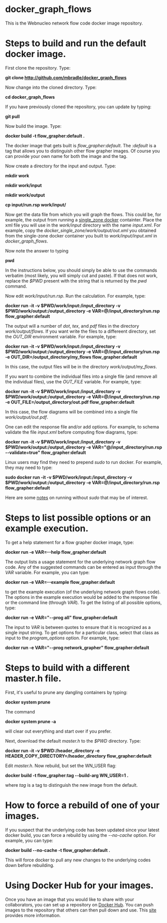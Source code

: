 # docker_graph_flows
This is the Webnucleo network flow code docker image repository.

# Steps to build and run the default docker image.

First clone the repository.  Type:

**git clone http://github.com/mbradle/docker_graph_flows**

Now change into the cloned directory.  Type:

**cd docker_graph_flows**

If you have previously cloned the repository, you can update by typing:

**git pull**

Now build the image.  Type:

**docker build -t flow_grapher:default .**

The docker image that gets built is *flow_grapher:default*.  The *:default* is a tag that allows you to distinguish other flow grapher images.  Of course you can provide your own name for both the image and the tag.

Now create a directory for the input and output.  Type:

**mkdir work**

**mkdir work/input**

**mkdir work/output**

**cp input/run.rsp work/input/**

Now get the data file from which you will graph the flows.  This could be, for example, the output from running a [single_zone docker](https://github.com/mbradle/docker_single_zone/blob/master/README.md) containter.
Place the xml file you will use in the *work/input* directory with the name *input.xml*.  For example, copy the *docker_single_zone/work/output/out.xml* you obtained from the single-zone docker container you built
to *work/input/input.xml* in *docker_graph_flows*.

Now note the answer to typing

**pwd**

In the instructions below, you should simply be able to use the commands verbatim (most likely, you will simply cut and paste).  If that does not work, replace the *$PWD* present with the string that is returned by the *pwd* command.

Now edit *work/input/run.rsp*.  Run the calculation.  For example, type:

**docker run -it -v $PWD/work/input:/input_directory -v $PWD/work/output:/output_directory -e VAR=@/input_directory/run.rsp flow_grapher:default**

The output will a number of *dot*, *tex*, and *pdf* files in the directory *work/output/flows*.  If you want write the files to a differeent directory, set the *OUT_DIR* environment variable.  For example, type:

**docker run -it -v $PWD/work/input:/input_directory -v $PWD/work/output:/output_directory -e VAR=@/input_directory/run.rsp -e OUT_DIR=/output_directory/my_flows flow_grapher:default**

In this case, the output files will be in the directory *work/output/my_flows*.

If you want to combine the individual files into a single file (and remove all the individual files), use the *OUT_FILE* variable.  For example, type:

**docker run -it -v $PWD/work/input:/input_directory -v $PWD/work/output:/output_directory -e VAR=@/input_directory/run.rsp -e  OUT_FILE=/output_directory/out.pdf flow_grapher:default**

In this case, the flow diagrams will be combined into a single file *work/output/out.pdf*.

One can edit the response file and/or add options.  For example, to schema validate the file *input.xml* before computing flow diagrams, type:

**docker run -it -v $PWD/work/input:/input_directory -v $PWD/work/output:/output_directory -e VAR="@/input_directory/run.rsp --validate=true" flow_grapher:default**

Linux users may find they need to prepend *sudo* to run docker.  For example, they may need to type:

**sudo docker run -it -v $PWD/work/input:/input_directory -v $PWD/work/output:/output_directory -e VAR=@/input_directory/run.rsp flow_grapher:default**

Here are some [notes](https://askubuntu.com/questions/477551/how-can-i-use-docker-without-sudo) on running without *sudo* that may be of interest.

# Steps to list possible options or an example execution.

To get a help statement for a flow grapher docker image, type:

**docker run -e VAR=--help flow_grapher:default**

The output lists a usage statement for the underlying network graph flow code.  Any of the suggested commands can be entered as input through the *VAR* variable.  For example, you can type:

**docker run -e VAR=--example flow_grapher:default**

to get the example execution (of the underlying network graph flows code).  The options in the example execution would be added to the response file or the command line (through *VAR*).  To get the listing of all possible options, type:

**docker run -e VAR="--prog all" flow_grapher:default**

The input to *VAR* is between quotes to ensure that it is recognized as a single input string.  To get options for a particular class, select that class as input to the *program_options* option.  For example, type:

**docker run -e VAR="--prog network_grapher" flow_grapher:default**

# Steps to build with a different master.h file.

First, it's useful to prune any dangling containers by typing:

**docker system prune**

The command

**docker system prune -a**

will clear out everything and start over if you prefer.

Next, download the default *master.h* to the *$PWD* directory.  Type:

**docker run -it -v $PWD:/header_directory -e HEADER_COPY_DIRECTORY=/header_directory flow_grapher:default**

Edit *master.h*.  Now rebuild, but set the WN_USER flag:

**docker build -t flow_grapher:tag --build-arg WN_USER=1 .**

where *tag* is a tag to distinguish the new image from the default.  

# How to force a rebuild of one of your images.

If you suspect that the underlying code has been updated since your latest docker build, you can force a rebuild by using the *--no-cache* option.  For example, you can type:

**docker build --no-cache -t flow_grapher:default .**

This will force docker to pull any new changes to the underlying codes down before rebuilding.

# Using Docker Hub for your images.

Once you have an image that you would like to share with your collaborators, you can set up a repository on [Docker Hub](https://hub.docker.com).  You can push images to the repository that others can then pull down and use.  This [site](https://runnable.com/docker/using-docker-hub) provides more information.
